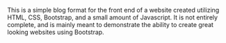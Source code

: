 This is a simple blog format for the front end of a website created 
utilizing HTML, CSS, Bootstrap, and a small amount of Javascript. It is 
not entirely complete, and is mainly meant to demonstrate the ability to 
create great looking websites using Bootstrap.
